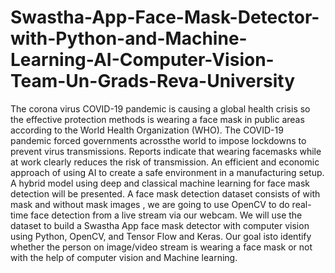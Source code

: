 # Swastha-App-Face-Mask-Detector-with-Python-and-Machine-Learning-AI-Computer-Vision-Team-Un-Grads-Reva-University
The corona virus COVID-19 pandemic is causing a global health crisis so the effective protection methods is wearing a face mask in public areas according to the World Health Organization (WHO). The COVID-19 pandemic forced governments acrossthe world to impose lockdowns to prevent virus transmissions. Reports indicate that wearing facemasks while at work clearly reduces the risk of transmission. An efficient and economic approach of using AI to create a safe environment in a manufacturing setup. A hybrid model using deep and classical machine learning for face mask detection will be presented. A face mask detection dataset consists of with mask and without mask images , we are going to use OpenCV to do real-time face detection from a live stream via our webcam. We will use the dataset to build a Swastha App face mask detector with computer vision using Python, OpenCV, and Tensor Flow and Keras. Our goal isto identify whether the person on image/video stream is wearing a face mask or not with the help of computer vision and Machine learning.
